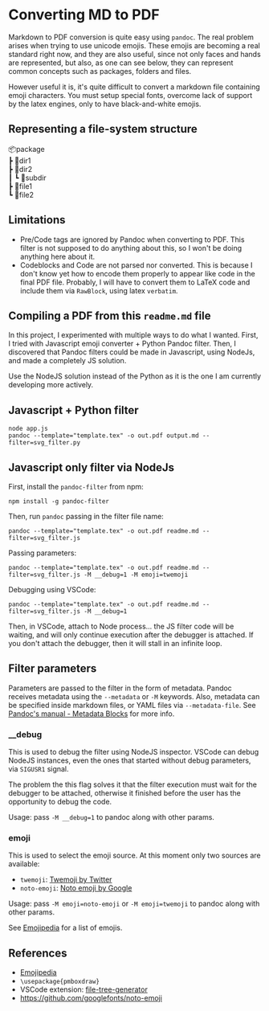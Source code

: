 # Converting MD to PDF

Markdown to PDF conversion is quite easy using `pandoc`.
The real problem arises when trying to use unicode emojis.
These emojis are becoming a real standard right now,
and they are also useful, since not only faces and hands
are represented, but also, as one can see below, they
can represent common concepts such as packages, folders
and files.

However useful it is, it's quite difficult to convert
a markdown file containing emoji characters. You must
setup special fonts, overcome lack of support by the
latex engines, only to have black-and-white emojis.

## Representing a file-system structure

📦package \
┣ 📂dir1 \
┣ 📂dir2 \
┃ ┗ 📂subdir \
┣ 📜file1 \
┗ 📜file2

## Limitations

- Pre/Code tags are ignored by Pandoc when converting to PDF.
    This filter is not supposed to do anything about this,
    so I won't be doing anything here about it.
- Codeblocks and Code are not parsed nor converted.
    This is because I don't know yet how to encode them
    properly to appear like code in the final PDF file.
    Probably, I will have to convert them to LaTeX code
    and include them via `RawBlock`, using latex `verbatim`.

## Compiling a PDF from this `readme.md` file

In this project, I experimented with multiple ways to
do what I wanted. First, I tried with Javascript emoji
converter + Python Pandoc filter. Then, I discovered
that Pandoc filters could be made in Javascript,
using NodeJs, and made a completely JS solution.

Use the NodeJS solution instead of the Python as
it is the one I am currently developing more actively.

## Javascript + Python filter

    node app.js
    pandoc --template="template.tex" -o out.pdf output.md --filter=svg_filter.py

## Javascript only filter via NodeJs

First, install the `pandoc-filter` from npm:

    npm install -g pandoc-filter

Then, run `pandoc` passing in the filter file name:

    pandoc --template="template.tex" -o out.pdf readme.md --filter=svg_filter.js

Passing parameters:

    pandoc --template="template.tex" -o out.pdf readme.md --filter=svg_filter.js -M __debug=1 -M emoji=twemoji

Debugging using VSCode:

    pandoc --template="template.tex" -o out.pdf readme.md --filter=svg_filter.js -M __debug=1

Then, in VSCode, attach to Node process... the JS filter code will be waiting,
and will only continue execution after the debugger is attached. If you don't attach
the debugger, then it will stall in an infinite loop.

## Filter parameters

Parameters are passed to the filter in the form of metadata.
Pandoc receives metadata using the `--metadata` or `-M` keywords.
Also, metadata can be specified inside markdown files, or YAML
files via `--metadata-file`. See [Pandoc's manual - Metadata Blocks](https://pandoc.org/MANUAL.html#metadata-blocks)
for more info.

### __debug

This is used to debug the filter using NodeJS inspector.
VSCode can debug NodeJS instances, even the ones that started
without debug parameters, via `SIGUSR1` signal.

The problem the this flag solves it that the filter
execution must wait for the debugger to be attached,
otherwise it finished before the user has the opportunity
to debug the code.

Usage: pass `-M __debug=1` to pandoc along with other params.

### emoji

This is used to select the emoji source.
At this moment only two sources are available:

- `twemoji`: [Twemoji by Twitter](https://twemoji.twitter.com/)
- `noto-emoji`: [Noto emoji by Google](https://www.google.com/get/noto/)

Usage: pass `-M emoji=noto-emoji` or `-M emoji=twemoji` to pandoc along with other params.

See [Emojipedia](https://emojipedia.org/) for a list of emojis.

## References

- [Emojipedia](https://emojipedia.org/microsoft/)
- `\usepackage{pmboxdraw}`
- VSCode extension: [file-tree-generator](https://marketplace.visualstudio.com/items?itemName=Shinotatwu-DS.file-tree-generator)
- https://github.com/googlefonts/noto-emoji
